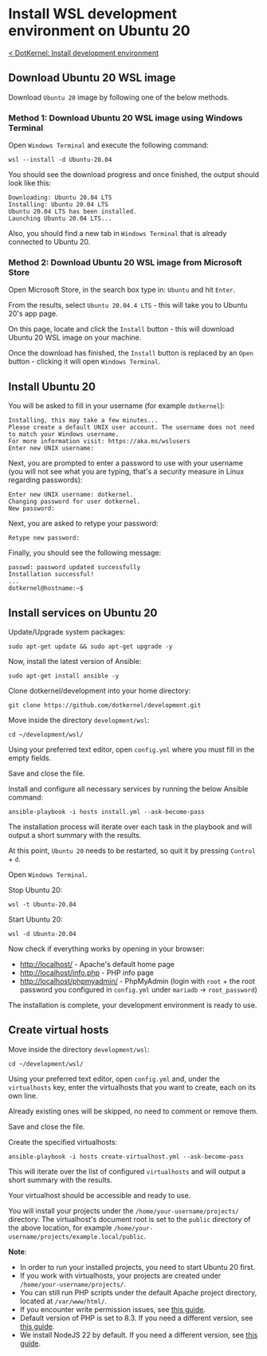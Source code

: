 # Install WSL development environment on Ubuntu 20

[< DotKernel: Install development environment](../../README.md)

## Download Ubuntu 20 WSL image

Download `Ubuntu 20` image by following one of the below methods.

### Method 1: Download Ubuntu 20 WSL image using Windows Terminal

Open `Windows Terminal` and execute the following command:

```shell
wsl --install -d Ubuntu-20.04
```

You should see the download progress and once finished, the output should look like this:

```text
Downloading: Ubuntu 20.04 LTS
Installing: Ubuntu 20.04 LTS
Ubuntu 20.04 LTS has been installed.
Launching Ubuntu 20.04 LTS...
```

Also, you should find a new tab in `Windows Terminal` that is already connected to Ubuntu 20.

### Method 2: Download Ubuntu 20 WSL image from Microsoft Store

Open Microsoft Store, in the search box type in: `Ubuntu` and hit `Enter`.

From the results, select `Ubuntu 20.04.4 LTS` - this will take you to Ubuntu 20's app page.

On this page, locate and click the `Install` button - this will download Ubuntu 20 WSL image on your machine.

Once the download has finished, the `Install` button is replaced by an `Open` button - clicking it will open
`Windows Terminal`.

## Install Ubuntu 20

You will be asked to fill in your username (for example `dotkernel`):

```text
Installing, this may take a few minutes...
Please create a default UNIX user account. The username does not need to match your Windows username.
For more information visit: https://aka.ms/wslusers
Enter new UNIX username:
```

Next, you are prompted to enter a password to use with your username (you will not see what you are typing, that's a security measure in Linux regarding passwords):

```text
Enter new UNIX username: dotkernel.
Changing password for user dotkernel.
New password:
```

Next, you are asked to retype your password:

```text
Retype new password:
```

Finally, you should see the following message:

```text
passwd: password updated successfully
Installation successful!
...
dotkernel@hostname:~$
```

## Install services on Ubuntu 20

Update/Upgrade system packages:

```shell
sudo apt-get update && sudo apt-get upgrade -y
```

Now, install the latest version of Ansible:

```shell
sudo apt-get install ansible -y
```

Clone dotkernel/development into your home directory:

```shell
git clone https://github.com/dotkernel/development.git
```

Move inside the directory `development/wsl`:

```shell
cd ~/development/wsl/
```

Using your preferred text editor, open `config.yml` where you must fill in the empty fields.

Save and close the file.

Install and configure all necessary services by running the below Ansible command:

```shell
ansible-playbook -i hosts install.yml --ask-become-pass
```

The installation process will iterate over each task in the playbook and will output a short summary with the results.

At this point, `Ubuntu 20` needs to be restarted, so quit it by pressing `Control` + `d`.

Open `Windows Terminal`.

Stop Ubuntu 20:

    wsl -t Ubuntu-20.04

Start Ubuntu 20:

    wsl -d Ubuntu-20.04

Now check if everything works by opening in your browser:

- [http://localhost/](http://localhost/) - Apache's default home page
- [http://localhost/info.php](http://localhost/info.php) - PHP info page
- [http://localhost/phpmyadmin/](http://localhost/phpmyadmin/) - PhpMyAdmin (login with `root` + the root password you
configured in `config.yml` under `mariadb` -> `root_password`)

The installation is complete, your development environment is ready to use.

## Create virtual hosts

Move inside the directory `development/wsl`:

```shell
cd ~/development/wsl/
```

Using your preferred text editor, open `config.yml` and, under the `virtualhosts` key, enter the virtualhosts that you
want to create, each on its own line.

Already existing ones will be skipped, no need to comment or remove them.

Save and close the file.

Create the specified virtualhosts:

```shell
ansible-playbook -i hosts create-virtualhost.yml --ask-become-pass
```

This will iterate over the list of configured `virtualhosts` and will output a short summary with the results.

Your virtualhost should be accessible and ready to use.

You will install your projects under the `/home/your-username/projects/` directory.
The virtualhost's document root is set to the `public` directory of the above location, for example
`/home/your-username/projects/example.local/public`.

**Note**:

- In order to run your installed projects, you need to start Ubuntu 20 first.
- If you work with virtualhosts, your projects are created under `/home/your-username/projects/`.
- You can still run PHP scripts under the default Apache project directory, located at `/var/www/html/`.
- If you encounter write permission issues, see [this guide](FAQ.md#how-do-i-fix-common-permission-issues).
- Default version of PHP is set to 8.3. If you need a different version, see
[this guide](FAQ.md#how-do-i-switch-between-php-versions).
- We install NodeJS 22 by default. If you need a different version, see
[this guide](FAQ.md#how-do-i-switch-to-a-different-version-of-nodejs).
